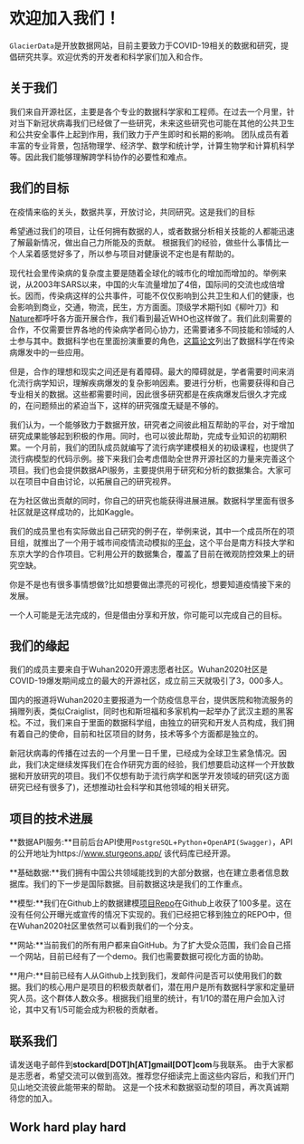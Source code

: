# 欢迎加入我们！

`GlacierData`是开放数据网站，目前主要致力于COVID-19相关的数据和研究，提倡研究共享。欢迎优秀的开发者和科学家们加入和合作。

## 关于我们

我们来自开源社区，主要是各个专业的数据科学家和工程师。在过去一个月里，针对当下新冠状病毒我们已经做了一些研究，未来这些研究也可能在其他的公共卫生和公共安全事件上起到作用，我们致力于产生即时和长期的影响。
团队成员有着丰富的专业背景，包括物理学、经济学、数学和统计学，计算生物学和计算机科学等。因此我们能够理解跨学科协作的必要性和难点。

## 我们的目标

在疫情来临的关头，数据共享，开放讨论，共同研究。这是我们的目标

希望通过我们的项目，让任何拥有数据的人，或者数据分析相关技能的人都能迅速了解最新情况，做出自己力所能及的贡献。
根据我们的经验，做些什么事情比一个人呆着感觉好多了，所以参与项目对健康说不定也是有帮助的。

现代社会里传染病的复杂度主要是随着全球化的城市化的增加而增加的。举例来说，从2003年SARS以来，中国的火车流量增加了4倍，国际间的交流也成倍增长。因而，传染病这样的公共事件，可能不仅仅影响到公共卫生和人们的健康，也会影响到商业，交通，物流，民生，方方面面。顶级学术期刊如《柳叶刀》和[Nature](https://www.nature.com/articles/s41586-019-1717-y)都呼吁各方面开展合作，我们看到最近WHO也这样做了。我们此刻需要的合作，不仅需要世界各地的传染病学者同心协力，还需要诸多不同技能和领域的人士参与其中。数据科学也在里面扮演重要的角色，[这篇论文](https://royalsocietypublishing.org/doi/pdf/10.1098/rstb.2018.0276)列出了数据科学在传染病爆发中的一些应用。

但是，合作的理想和现实之间还是有着障碍。最大的障碍就是，学者需要时间来消化流行病学知识，理解疾病爆发的复杂影响因素。要进行分析，也需要获得和自己专业相关的数据。这些都需要时间，因此很多研究都是在疾病爆发后很久才完成的，在问题频出的紧迫当下，这样的研究强度无疑是不够的。

我们认为，一个能够致力于数据开放，研究者之间彼此相互帮助的平台，对于增加研究成果能够起到积极的作用。同时，也可以彼此帮助，完成专业知识的初期积累。一个月前，我们的团队成员就编写了流行病学建模相关的初级课程，也提供了流行病模型的代码示例。接下来我们会考虑借助全世界开源社区的力量来完善这个项目。我们也会提供数据API服务，主要提供用于研究和分析的数据集合。大家可以在项目中自由讨论，以拓展自己的研究视界。

在为社区做出贡献的同时，你自己的研究也能获得进展进展。数据科学里面有很多社区就是这样成功的，比如Kaggle。

我们的成员里也有实际做出自己研究的例子在，举例来说，其中一个成员所在的项目组，就推出了一个用于城市间疫情流动模拟的[平台](https://newshub.sustech.edu.cn/zh/html/202002/34047.html?from=timeline&isappinstalled=0)，这个平台是南方科技大学和东京大学的合作项目。它利用公开的数据集合，覆盖了目前在微观防控效果上的研究空缺。

你是不是也有很多事情想做?比如想要做出漂亮的可视化，想要知道疫情接下来的发展。

一个人可能是无法完成的，但是借由分享和开放，你可能可以完成自己的目标。

## 我们的缘起

我们的成员主要来自于Wuhan2020开源志愿者社区。Wuhan2020社区是COVID-19爆发期间成立的最大的开源社区，成立前三天就吸引了3，000多人。

国内的报道将Wuhan2020主要报道为一个防疫信息平台，提供医院和物流服务的捐赠列表，类似Craiglist，同时也和斯坦福和多家机构一起举办了武汉主题的黑客松。不过，我们来自于里面的数据科学组，由独立的研究和开发人员构成，我们拥有着自己的使命，目前和社区项目的财务，技术等多个方面都是独立的。

新冠状病毒的传播在过去的一个月里一日千里，已经成为全球卫生紧急情况。因此，我们决定继续发挥我们在合作研究方面的经验，我们想要启动这样一个开放数据和开放研究的项目。我们不仅想有助于流行病学和医学开发领域的研究(这方面研究已经有很多了)，还想推动社会科学和其他领域的相关研究。

## 项目的技术进展

**数据API服务:**目前后台API使用`PostgreSQL`+`Python`+`OpenAPI(Swagger)`，API的公开地址为https://www.sturgeons.app/
该代码库已经开源。

**基础数据:**我们拥有中国公共领域能找到的大部分数据，也在建立患者信息数据库。我们的下一步是国际数据。目前数据这块是我们的工作重点。

**模型:**我们在Github上的数据建模[项目Repo](https://github.com/wuhan2020/Covid-19-data-science)在Github上收获了100多星。这在没有任何公开曝光或宣传的情况下实现的。我们已经把它移到独立的REPO中，但在Wuhan2020社区里依然可以看到我们的一个分支。

**网站:**当前我们的所有用户都来自GitHub。为了扩大受众范围，我们会自己搭一个网站，目前已经有了一个demo。我们也需要数据可视化方面的协助。

**用户:**目前已经有人从Github上找到我们，发邮件问是否可以使用我们的数据。我们的核心用户是项目的积极贡献者们，潜在用户是所有数据科学家和定量研究人员。这个群体人数众多。根据我们组里的统计，有1/10的潜在用户会加入讨论，其中又有1/5可能会成为积极的贡献者。


## 联系我们

请发送电子邮件到**stockard[DOT]h[AT]gmail[DOT]com**与我联系。
由于大家都是志愿者，希望交流可以做到高效。推荐您仔细读完上面这些内容后，和我们开门见山地交流彼此能带来的帮助。
这是一个技术和数据驱动型的项目，再次真诚期待您的加入。

## Work hard play hard

